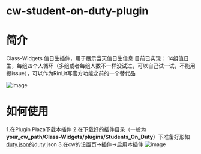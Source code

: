 # cw-student-on-duty-plugin

# 简介
Class-Widgets 值日生插件，用于展示当天值日生信息
目前已实现：
14组值日生，每组四个人循环（多组或者每组人数不一样没试过，可以自己试一试，不能用提issue），可以作为RinLit写官方功能之前的一个替代品


![image](https://github.com/user-attachments/assets/825b66c3-2743-4fb2-8d67-d7aece71d0c2)


# 如何使用
1.在Plugin Plaza下载本插件
2.在下载好的插件目录（一般为**your_cw_path/Class-Widgets/plugins/Students_On_Duty**）下准备好形如[duty.json](https://github.com/Welsonpeaches/cw-student-on-duty-plugin/blob/main/duty.json)的duty.json
3.在cw的设置页→插件→启用本插件
![image](https://github.com/user-attachments/assets/769cb021-7bd9-4b2c-9198-fc7353ffa3c4)
